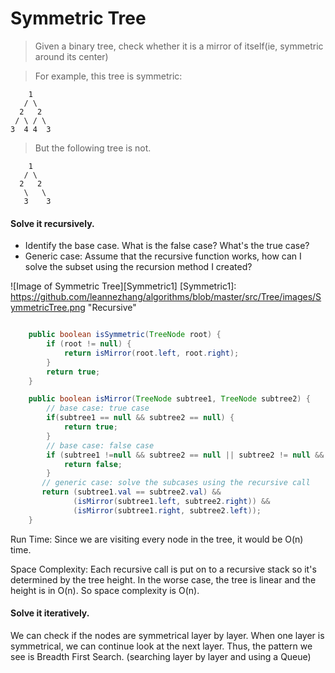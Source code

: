 # Symmetric Tree

> Given a binary tree, check whether it is a mirror of itself(ie, symmetric around its center)

> For example, this tree is symmetric:


```
    1
   / \
  2   2
 / \ / \
3  4 4  3
```
> But the following tree is not.

```
    1
   / \
  2   2
   \   \
   3    3
```

#### Solve it recursively.

- Identify the base case. What is the false case? What's the true case?
- Generic case: Assume that the recursive function works, how can I solve the subset using the recursion method I created?


![Image of Symmetric Tree][Symmetric1]
[Symmetric1]: https://github.com/leannezhang/algorithms/blob/master/src/Tree/images/SymmetricTree.png "Recursive"

```java

    public boolean isSymmetric(TreeNode root) {
        if (root != null) {
            return isMirror(root.left, root.right);
        }
        return true;
    }

    public boolean isMirror(TreeNode subtree1, TreeNode subtree2) {
        // base case: true case
        if(subtree1 == null && subtree2 == null) {
            return true;
        }
        // base case: false case
        if (subtree1 !=null && subtree2 == null || subtree2 != null && subtree1 == null) {
            return false;
        }
       // generic case: solve the subcases using the recursive call
       return (subtree1.val == subtree2.val) &&
              (isMirror(subtree1.left, subtree2.right)) &&
              (isMirror(subtree1.right, subtree2.left));
    }
```
Run Time: Since we are visiting every node in the tree, it would be O(n) time.

Space Complexity: Each recursive call is put on to a recursive stack so it's determined by the tree height.
In the worse case, the tree is linear and the height is in O(n). So space complexity is O(n).

#### Solve it iteratively.

We can check if the nodes are symmetrical layer by layer.
When one layer is symmetrical, we can continue look at the next layer.
Thus, the pattern we see is Breadth First Search. (searching layer by layer and using a Queue)
